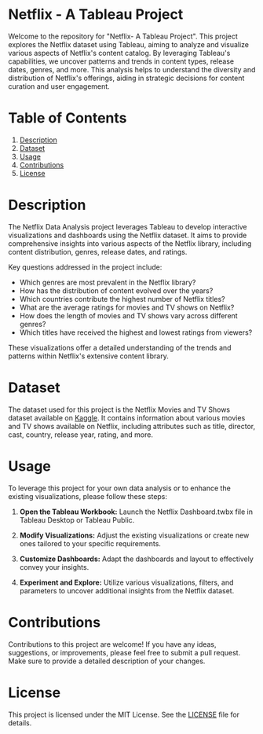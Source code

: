 # Netflix - A Tableau Project

Welcome to the repository for "Netflix- A Tableau Project". This project explores the Netflix dataset using Tableau, aiming to analyze and visualize various aspects of Netflix's content catalog. By leveraging Tableau's capabilities, we uncover patterns and trends in content types, release dates, genres, and more. This analysis helps to understand the diversity and distribution of Netflix's offerings, aiding in strategic decisions for content curation and user engagement.

# Table of Contents

1. [Description](#description)
2. [Dataset](#dataset)
3. [Usage](#usage)
4. [Contributions](#contributions)
5. [License](#license)

# Description

The Netflix Data Analysis project leverages Tableau to develop interactive visualizations and dashboards using the Netflix dataset. It aims to provide comprehensive insights into various aspects of the Netflix library, including content distribution, genres, release dates, and ratings.

Key questions addressed in the project include:

* Which genres are most prevalent in the Netflix library?
* How has the distribution of content evolved over the years?
* Which countries contribute the highest number of Netflix titles?
* What are the average ratings for movies and TV shows on Netflix?
* How does the length of movies and TV shows vary across different genres?
* Which titles have received the highest and lowest ratings from viewers?
  
These visualizations offer a detailed understanding of the trends and patterns within Netflix's extensive content library.

# Dataset 

The dataset used for this project is the Netflix Movies and TV Shows dataset available on [Kaggle](https://www.kaggle.com/datasets/shivamb/netflix-shows). It contains information about various movies and TV shows available on Netflix, including attributes such as title, director, cast, country, release year, rating, and more.

# Usage

To leverage this project for your own data analysis or to enhance the existing visualizations, please follow these steps:

1. **Open the Tableau Workbook:** Launch the Netflix Dashboard.twbx file in Tableau Desktop or Tableau Public.
   
2. **Modify Visualizations:**  Adjust the existing visualizations or create new ones tailored to your specific requirements.
   
3. **Customize Dashboards:** Adapt the dashboards and layout to effectively convey your insights.
   
4. **Experiment and Explore:** Utilize various visualizations, filters, and parameters to uncover additional insights from the Netflix dataset.
   
# Contributions

Contributions to this project are welcome! If you have any ideas, suggestions, or improvements, please feel free to submit a pull request. Make sure to provide a detailed description of your changes.

# License
This project is licensed under the MIT License. See the [LICENSE](https://github.com/Aiswariya-R/Netflix/blob/main/LICENSE) file for details.
